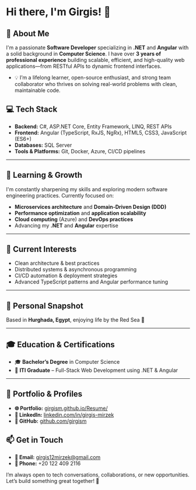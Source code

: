 # Hi there, I'm Girgis! 👋

## 🚀 About Me
I'm a passionate **Software Developer** specializing in **.NET** and **Angular** with a solid background in **Computer Science**. I have over **3 years of professional experience** building scalable, efficient, and high-quality web applications—from RESTful APIs to dynamic frontend interfaces.

- 💡 I’m a lifelong learner, open-source enthusiast, and strong team collaborator who thrives on solving real-world problems with clean, maintainable code.


## 💻 Tech Stack

- **Backend:** C#, ASP.NET Core, Entity Framework, LINQ, REST APIs  
- **Frontend:** Angular (TypeScript, RxJS, NgRx), HTML5, CSS3, JavaScript (ES6+)  
- **Databases:** SQL Server  
- **Tools & Platforms:** Git, Docker, Azure, CI/CD pipelines
  
---

## 🌱 Learning & Growth

I'm constantly sharpening my skills and exploring modern software engineering practices. Currently focused on:

- **Microservices architecture** and **Domain-Driven Design (DDD)**
- **Performance optimization** and **application scalability**
- **Cloud computing** (Azure) and **DevOps practices**
- Advancing my **.NET** and **Angular** expertise  

---

## 📌 Current Interests

- Clean architecture & best practices  
- Distributed systems & asynchronous programming  
- CI/CD automation & deployment strategies  
- Advanced TypeScript patterns and Angular performance tuning

---

## 🏡 Personal Snapshot

Based in **Hurghada, Egypt**, enjoying life by the Red Sea 🌊

---
## 🎓 Education & Certifications

- 🎓 **Bachelor’s Degree** in Computer Science  
- 🏅 **ITI Graduate** – Full-Stack Web Development using .NET & Angular

---
## 📌 Portfolio & Profiles
- **🌐 Portfolio:** [girgism.github.io/Resume/](https://girgism.github.io/Resume/)
- **💼 LinkedIn:** [linkedin.com/in/girgis-mirzek](https://www.linkedin.com/in/girgis-mirzek/)
- **🐙 GitHub:** [github.com/girgism](https://github.com/girgism)

## 📫 Get in Touch
- **📧 Email:** girgis12mirzek@gmail.com  
- **📱 Phone:** +20 122 409 2116  

I’m always open to tech conversations, collaborations, or new opportunities. Let’s build something great together! 🚀

